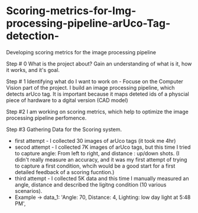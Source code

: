 # Scoring-metrics-for-Img-processing-pipeline-arUco-Tag-detection-
Developing scoring metrics for the image processing pipeline 

Step # 0 What is the project about? Gain an understanding of what is it, how it works, and it's  goal. 

Step # 1 Identifying what do I want to work on -  Focuse on the Computer Vision part of the project. I build an image processing pipeline, which detects arUco tag. It is important because it maps deteted ids of a physcial piece of hardware to a dgital version (CAD model)

Step #2 I am working on scoring metrics, which help to optimize the image processing pipeline perfomence. 

Step #3 Gathering Data for the Scoring system. 
 + first attempt - I collected 30 images of arUco tags (it took me 4hr)
 + secod attempt - I collected 7K images of arUco tags, but this time I tried to capture angle: From left to right, and distance : up/down shots. (I didn't really measure an accuracy, and it was my first attempt of trying to capture a first condition, whcih would be a good start for a first detailed feedback of a scoring fucntion.)
 + third attempt - I collected 5K data and this time I manually measured an angle, distance and described the ligitng condition (10 various scenarios).
 + Example ->   data_1: 'Angle: 70, Distance: 4, Lighting: low day light at 5:48 PM',

